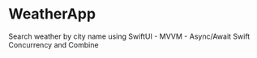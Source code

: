 # WeatherApp
Search weather by city name using SwiftUI - MVVM - Async/Await Swift Concurrency and Combine
